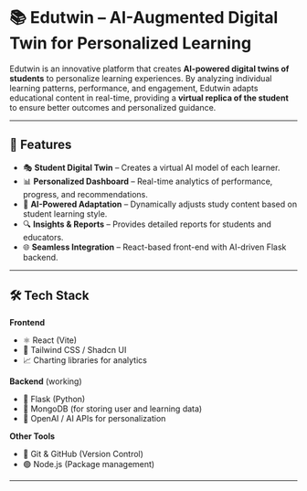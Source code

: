 # 📚 Edutwin – AI-Augmented Digital Twin for Personalized Learning

Edutwin is an innovative platform that creates **AI-powered digital twins of students** to personalize learning experiences. By analyzing individual learning patterns, performance, and engagement, Edutwin adapts educational content in real-time, providing a **virtual replica of the student** to ensure better outcomes and personalized guidance.

---

## 🚀 Features

- 🎭 **Student Digital Twin** – Creates a virtual AI model of each learner.  
- 📊 **Personalized Dashboard** – Real-time analytics of performance, progress, and recommendations.  
- 🤖 **AI-Powered Adaptation** – Dynamically adjusts study content based on student learning style.  
- 🔍 **Insights & Reports** – Provides detailed reports for students and educators.  
- 🌐 **Seamless Integration** – React-based front-end with AI-driven Flask backend.  

---

## 🛠️ Tech Stack

**Frontend**  
- ⚛️ React (Vite)  
- 🎨 Tailwind CSS / Shadcn UI  
- 📈 Charting libraries for analytics  

**Backend**  (working)
- 🐍 Flask (Python)  
- 🍃 MongoDB (for storing user and learning data)  
- 🤖 OpenAI / AI APIs for personalization  

**Other Tools**  
- 🔧 Git & GitHub (Version Control)  
- 🟢 Node.js (Package management)  

---

